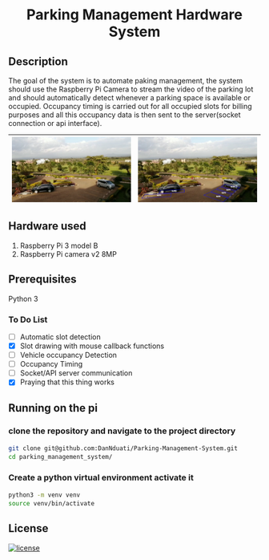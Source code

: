 <center>
<h1><b> Parking Management Hardware System </b></h1>
</center>

## Description
The goal of the system is to automate paking management, the system should use the Raspberry Pi Camera to stream the video of the parking lot and should automatically detect whenever a parking space is available or occupied. Occupancy timing is carried out for all occupied slots for billing purposes and all this occupancy data is then sent to the server(socket connection or api interface).

| <img  src="images/kimathi4.png"></img> 	| <img  src="tests/slots/images/slots.jpg"></img> 	|
|:----------------------------------------------:	|:----------------------------------------------:	|

## Hardware used
1. Raspberry Pi 3 model B
2. Raspberry Pi camera v2 8MP

## Prerequisites
Python 3
### To Do List

- [ ] Automatic slot detection
- [x] Slot drawing with mouse callback functions
- [ ] Vehicle occupancy Detection
- [ ] Occupancy Timing
- [ ] Socket/API server communication
- [x] Praying that this thing works

## Running on the pi
### clone the repository and navigate to the project directory
```bash
git clone git@github.com:DanNduati/Parking-Management-System.git
cd parking_management_system/
```
### Create a python virtual environment activate it
```bash
python3 -m venv venv
source venv/bin/activate
```

## License
[![license](https://img.shields.io/github/license/mashape/apistatus.svg?style=for-the-badge)](#)